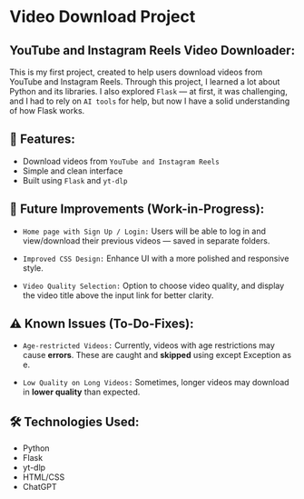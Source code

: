 # Video Download Project

## YouTube and Instagram Reels Video Downloader:

This is my first project, created to help users download videos from YouTube and Instagram Reels.
Through this project, I learned a lot about Python and its libraries. I also explored `Flask` — at first, it was challenging, and I had to rely on `AI tools` for help, but now I have a solid understanding of how Flask works.

## 📌 Features:
- Download videos from `YouTube and Instagram Reels`
- Simple and clean interface
- Built using `Flask` and `yt-dlp`

## 🚀 Future Improvements (Work-in-Progress):

- `Home page with Sign Up / Login:` Users will be able to log in and view/download their previous videos — saved in separate folders.

- `Improved CSS Design:` Enhance UI with a more polished and responsive style.

- `Video Quality Selection:` Option to choose video quality, and display the video title above the input link for better clarity.

## ⚠️ Known Issues (To-Do-Fixes):

- `Age-restricted Videos:`
Currently, videos with age restrictions may cause **errors**. These are caught and **skipped** using except Exception as e.

- `Low Quality on Long Videos:` Sometimes, longer videos may download in **lower quality** than expected.

## 🛠 Technologies Used:
- Python
- Flask
- yt-dlp
- HTML/CSS
- ChatGPT
